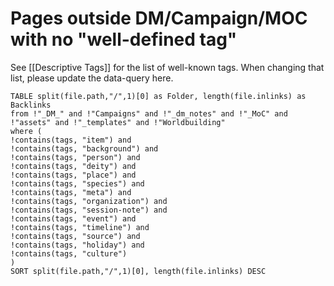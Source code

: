 # Pages outside DM/Campaign/MOC with no "well-defined tag"

See [[Descriptive Tags]] for the list of well-known tags. When changing that list, please update the data-query here.

```dataview
TABLE split(file.path,"/",1)[0] as Folder, length(file.inlinks) as Backlinks
from !"_DM_" and !"Campaigns" and !"_dm_notes" and !"_MoC" and !"assets" and !"_templates" and !"Worldbuilding"
where (
!contains(tags, "item") and 
!contains(tags, "background") and 
!contains(tags, "person") and 
!contains(tags, "deity") and 
!contains(tags, "place") and  
!contains(tags, "species") and 
!contains(tags, "meta") and 
!contains(tags, "organization") and 
!contains(tags, "session-note") and
!contains(tags, "event") and 
!contains(tags, "timeline") and 
!contains(tags, "source") and 
!contains(tags, "holiday") and
!contains(tags, "culture")
)
SORT split(file.path,"/",1)[0], length(file.inlinks) DESC
```

